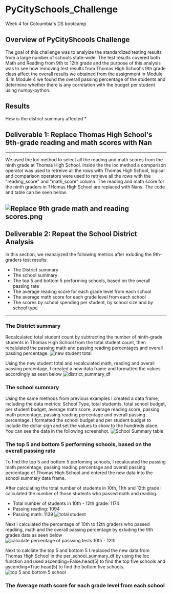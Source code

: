# PyCitySchools_Challenge
Week 4 for Coloumbia's DS bootcamp
## Overview of PyCityShcools Challenge
The goal of this challenge was to analyize the standardized testing results from a large number of schools state-wide. The test results covered both Math and Reading from 9th to 12th grade and the purpose of this analysis was to see how removing test results from Thomas High School's 9th grade class affect the overall results we obtained from the assignment in Module 4. In Module 4 we found the overall passing percentage of the students and determine whether there is any correlation with the budget per student using numpy-python.

## Results

How is the district summary affected
* 

## Deliverable 1: Replace Thomas High School's 9th-grade reading and math scores with Nan
---
We used the loc method to select all the reading and math scores from the ninth grade at Thomas High School. Inside the the loc method a comparison operator was used to retreive all the rows with Thomas High School, logical and comparison operators were used to retrieve all the rows with the "reading_score" and "math_score" column. The reading and math score for the ninth graders in THomas High School are replaced with Nans. The code and table can be seen below. 

![Replace 9th grade math and reading scores.png](https://user-images.githubusercontent.com/48603147/141702225-12f367e8-b347-435e-877d-cb0b6db13264.png)
---

 ## Deliverable 2: Repeat the School District Analysis
In this section, we reanalyzed the following metrics after exluding the 9th-graders test results:
* The District summary
* The school summary
* The top 5 and bottom 5 performing schools, based on the overall passing rate
* The average reading score for each grade level from each school
* The average math score for each grade level from each school
* The scores by school spending per student, by school size and by school type

---

### The District summary
Recalculated total student count by subtracting the number of ninth-grade students in Thomas High School from the total student count, then recalulated the passing math and passing reading percentages and overall passing percentage.
![new student total](https://user-images.githubusercontent.com/48603147/141705852-678ebf7e-d842-4f59-8aac-9a7679a22b83.png)

Using the new student total and recalculated math, reading  and overall passing percentage, I created a new data frame and formatted the values accordingly as seen below
![district_summary_df](https://user-images.githubusercontent.com/48603147/141705938-3b300af6-a89b-412a-900e-de17547c39a2.png)

### The school summary
Using the same methods from previous examples I created a data frame, including the data metrics: School Type, total studemts, total school budget, per student budget, average math score, average reading score, passing math percentage, passing reading percentage and overall passing percentage. I formatted the school budget and per student budget to include the dollar sign and set the values to show to the hundreds place. You can see the data in the following screenshot.
![School Summary table](https://user-images.githubusercontent.com/48603147/141706549-1af6d69f-acc7-40a8-8ce3-a27a1a37f7df.png)

### The top 5 and bottom 5 performing schools, based on the overall passing rate
To find the top 5 and bottom 5 perfoming schools, I recalucated the passing math percentage, passing reading percentage and overall passing percentage of Thomas High School and entered the new data into the school summary data frame. 

After calculating the total number of students in 10th, 11th and 12th grade I calculated the number of those students who passed math and reading. 
* Total number of students in 10th - 12th grade: 1174
* Passing reading: 1094
* Passing math: 1139
![total student](https://user-images.githubusercontent.com/48603147/141708068-ea46a1cb-70b2-48ae-a546-5e2bb749994b.png)

Next I calculated the percentage of 10th to 12th graders who passed readiing, math and the overall passing percentage by exluding the 9th grades data as seen below
![calculate percentage of passsing tests 10th - 12th](https://user-images.githubusercontent.com/48603147/141708206-a1b7ad46-4dbe-4e5a-992c-53db03ec58a3.png)

Next to calclate the top 5 and bottom 5 I replaced the new data from Thomas High School in the per_school_summary_df by using the loc function and used ascending=False.head(5) to find the top five schools and ascending=True.head(5) to find the bottom five schools.
![top 5 and bottom 5 school](https://user-images.githubusercontent.com/48603147/141708907-196c97c4-d2a3-4cbe-8ff7-b35686879c74.png)

### The Average math score for each grade level from each school
